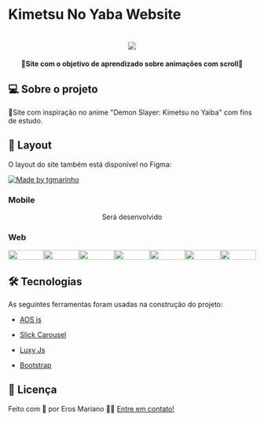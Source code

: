 # Kimetsu No Yaba Website
<h1 align="center">

<img src="https://github.com/erosMariano/Kimetsu-no-yaba-website/blob/main/image/Dobras/Dobra1.png?raw=true" />

</h1>

<h4 align="center"> 🚀Site com o objetivo de aprendizado sobre animações com scroll🚀 </h4>

##  💻 Sobre o projeto

  
🔧Site com inspiração no anime "Demon Slayer: Kimetsu no Yaiba" com fins de estudo.

  

##  🎨 Layout
O layout do site também está disponível no Figma:

  

<a target="_blank" href="https://www.figma.com/file/8Km6Viqt2mOoInQ1EsCvqZ/Kimetsu-No-Yaba-Project?node-id=1%3A2">

<img alt="Made by tgmarinho" src="https://img.shields.io/badge/Acessar%20Layout%20-Figma-%20861E">

</a>


</a>

###  Mobile

<p align="center">
    Será desenvolvido
</p>

###  Web

  

<p align="center" style="display: flex; align-items: flex-start; justify-content: center;">

<img src="https://github.com/erosMariano/Kimetsu-no-yaba-website/blob/main/image/Dobras/Dobra1.png?raw=true" width="100%">
<img src="https://github.com/erosMariano/Kimetsu-no-yaba-website/blob/main/image/Dobras/Dobra2.png?raw=true" width="100%">
<img src="https://github.com/erosMariano/Kimetsu-no-yaba-website/blob/main/image/Dobras/Dobra3.png?raw=true" width="100%">
<img src="https://github.com/erosMariano/Kimetsu-no-yaba-website/blob/main/image/Dobras/Dobra4.png?raw=true" width="100%">
<img src="https://github.com/erosMariano/Kimetsu-no-yaba-website/blob/main/image/Dobras/Dobra5.png?raw=true" width="100%">
<img src="https://github.com/erosMariano/Kimetsu-no-yaba-website/blob/main/image/Dobras/Dobra6.png?raw=true" width="100%">
<img src="https://github.com/erosMariano/Kimetsu-no-yaba-website/blob/main/image/Dobras/Dobra7.png?raw=true" width="100%">
</p>


##  🛠 Tecnologias
  

As seguintes ferramentas foram usadas na construção do projeto:

  

- [AOS js](https://michalsnik.github.io/aos)

- [Slick Carousel](https://kenwheeler.github.io/slick)

- [Luxy Js](https://min30327.github.io/luxy.js)

- [Bootstrap](https://getbootstrap.com/)

##  📝 Licença

Feito com 💚 por Eros Mariano 👋🏽 [Entre em contato!](https://www.linkedin.com/in/erosmariano/)
  
